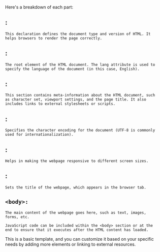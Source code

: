 Here's a breakdown of each part:

## <!DOCTYPE html>: 
	This declaration defines the document type and version of HTML. It helps browsers to render the page correctly.

## <html lang="en">: 
	The root element of the HTML document. The lang attribute is used to specify the language of the document (in this case, English).

## <head>: 
	This section contains meta-information about the HTML document, such as character set, viewport settings, and the page title. It also includes links to external stylesheets or scripts.

## <meta charset="UTF-8">: 
	Specifies the character encoding for the document (UTF-8 is commonly used for internationalization).

## <meta name="viewport" content="width=device-width, initial-scale=1.0">: 
	Helps in making the webpage responsive to different screen sizes.

## <title>Your Page Title</title>: 
	Sets the title of the webpage, which appears in the browser tab.

## ```<body>:```
	The main content of the webpage goes here, such as text, images, forms, etc.

    JavaScript code can be included within the <body> section or at the end to ensure that it executes after the HTML content has loaded.

This is a basic template, and you can customize it based on your specific needs by adding more elements or linking to external resources.